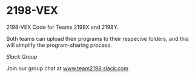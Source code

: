 # 2198-VEX
2198-VEX Code for Teams 2198X and 2198Y.

Both teams can upload their programs to their respecive folders, and this will simplify the program-sharing process.


*Slack Group*

Join our group chat at www.team2198.slack.com
